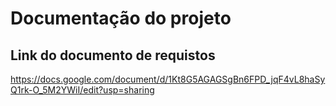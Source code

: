 # Documentação do projeto

## Link do documento de requistos
https://docs.google.com/document/d/1Kt8G5AGAGSgBn6FPD_jqF4vL8haSyQ1rk-O_5M2YWiI/edit?usp=sharing
